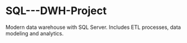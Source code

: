 # SQL---DWH-Project
Modern data warehouse with SQL Server. Includes ETL processes, data modeling and analytics.
